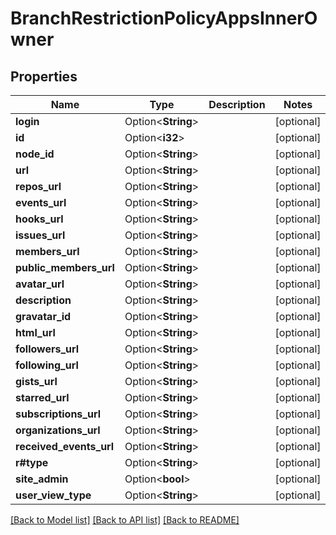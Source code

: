 # BranchRestrictionPolicyAppsInnerOwner

## Properties

Name | Type | Description | Notes
------------ | ------------- | ------------- | -------------
**login** | Option<**String**> |  | [optional]
**id** | Option<**i32**> |  | [optional]
**node_id** | Option<**String**> |  | [optional]
**url** | Option<**String**> |  | [optional]
**repos_url** | Option<**String**> |  | [optional]
**events_url** | Option<**String**> |  | [optional]
**hooks_url** | Option<**String**> |  | [optional]
**issues_url** | Option<**String**> |  | [optional]
**members_url** | Option<**String**> |  | [optional]
**public_members_url** | Option<**String**> |  | [optional]
**avatar_url** | Option<**String**> |  | [optional]
**description** | Option<**String**> |  | [optional]
**gravatar_id** | Option<**String**> |  | [optional]
**html_url** | Option<**String**> |  | [optional]
**followers_url** | Option<**String**> |  | [optional]
**following_url** | Option<**String**> |  | [optional]
**gists_url** | Option<**String**> |  | [optional]
**starred_url** | Option<**String**> |  | [optional]
**subscriptions_url** | Option<**String**> |  | [optional]
**organizations_url** | Option<**String**> |  | [optional]
**received_events_url** | Option<**String**> |  | [optional]
**r#type** | Option<**String**> |  | [optional]
**site_admin** | Option<**bool**> |  | [optional]
**user_view_type** | Option<**String**> |  | [optional]

[[Back to Model list]](../README.md#documentation-for-models) [[Back to API list]](../README.md#documentation-for-api-endpoints) [[Back to README]](../README.md)


